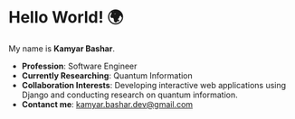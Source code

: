 # Hello World! 🌍

My name is **Kamyar Bashar**.

- **Profession**: Software Engineer
- **Currently Researching**: Quantum Information
- **Collaboration Interests**: Developing interactive web applications using Django and conducting research on quantum information.
- **Contanct me**: kamyar.bashar.dev@gmail.com
